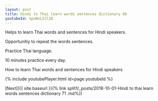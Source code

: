 ```yaml
---
layout: post
title: Hindi to Thai learn words sentences dictionary 66 
youtubeId: SpuNnLSJl2Q
---
```

 
 
Helps to learn Thai words and sentences for Hindi speakers.

Opportunitiy to repeat the words sentences. 

Practice Thai language. 
 
10 minutes practice every day. 
 
How to learn Thai words and sentences for Hindi speakers 
 
{% include youtubePlayer.html id=page.youtubeId %}
 
 
[Next]({{ site.baseurl }}{% link  split1/_posts/2018-10-01-Hindi to thai learn words sentences dictionary 71 .md%})
 
